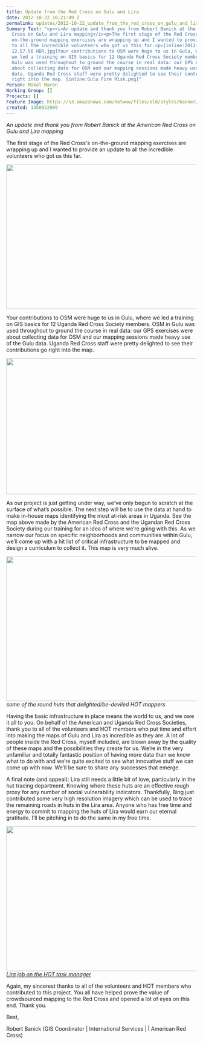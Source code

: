 ```yaml
---
title: Update from the Red Cross on Gulu and Lira
date: 2012-10-22 16:21:49 Z
permalink: updates/2012-10-22_update_from_the_red_cross_on_gulu_and_lira
Summary Text: "<p><i>An update and thank you from Robert Banick at the American Red
  Cross on Gulu and Lira mapping</i><p>The first stage of the Red Cross's
  on-the-ground mapping exercises are wrapping up and I wanted to provide an update
  to all the incredible volunteers who got us this far.<p>[inline:2012-09-06
  12.57.56 HDR.jpg]Your contributions to OSM were huge to us in Gulu, where
  we led a training on GIS basics for 12 Uganda Red Cross Society members. OSM in
  Gulu was used throughout to ground the course in real data: our GPS exercises were
  about collecting data for OSM and our mapping sessions made heavy use of the Gulu
  data. Uganda Red Cross staff were pretty delighted to see their contributions go
  right into the map. [inline:Gulu Fire Risk.png]"
Person: Mikel Maron
Working Group: []
Projects: []
Feature Image: https://s3.amazonaws.com/hotwww/files/old/styles/banner/public/2012-09-03+11.47.37+HDR_0.jpg
created: 1350922909
---
```


<p><em>An update and thank you from Robert Banick at the American Red Cross on Gulu and Lira mapping</em></p><p>The first stage of the Red Cross's on-the-ground mapping exercises are wrapping up and I wanted to provide an update to all the incredible volunteers who got us this far.</p><p><img class="image-large" src="https://s3.amazonaws.com/hotwww/files/old/styles/large/public/2012-09-06%2012.57.56%20HDR_0.jpg?itok=hK2TBRSm" alt="" height="383" width="510"></p><p>Your contributions to OSM were huge to us in Gulu, where we led a training on GIS basics for 12 Uganda Red Cross Society members. OSM in Gulu was used throughout to ground the course in real data: our GPS exercises were about collecting data for OSM and our mapping sessions made heavy use of the Gulu data. Uganda Red Cross staff were pretty delighted to see their contributions go right into the map.</p><p><img class="image-large" src="https://s3.amazonaws.com/hotwww/files/old/styles/large/public/Gulu%20Fire%20Risk_0.png?itok=9rIL1BXO" alt="" height="360" width="510"></p><p>As our project is just getting under way, we’ve only begun to scratch at the surface of what’s possible. The next step will be to use the data at hand to make in-house maps identifying the most at-risk areas in Uganda. See the map above made by the American Red Cross and the Ugandan Red Cross Society during our training for an idea of where we’re going with this. As we narrow our focus on specific neighborhoods and communities within Gulu, we’ll come up with a hit list of critical infrastructure to be mapped and design a curriculum to collect it. This map is very much alive.</p><p><em><img class="image-large" title="some of the round huts that delighted/be-deviled HOT mappers" src="https://s3.amazonaws.com/hotwww/files/old/styles/large/public/2012-09-08%2008.42.18%20HDR_0.jpg?itok=X-ZGKMZ4" alt="" height="383" width="510"><br></em><em>some of the round huts that delighted/be-deviled HOT mappers</em></p><p>Having the basic infrastructure in place means the world to us, and we owe it all to you. On behalf of the American and Uganda Red Cross Societies, thank you to all of the volunteers and HOT members who put time and effort into making the maps of Gulu and Lira as incredible as they are. A lot of people inside the Red Cross, myself included, are blown away by the quality of these maps and the possibilities they create for us. We’re in the very unfamiliar and totally fantastic position of having more data than we know what to do with and we’re quite excited to see what innovative stuff we can come up with now. We’ll be sure to share any successes that emerge.</p><p>A final note (and appeal): Lira still needs a little bit of love, particularly in the hut tracing department. Knowing where these huts are an effective rough proxy for any number of social vulnerability indicators. Thankfully, Bing just contributed some very high resolution imagery which can be used to trace the remaining roads in huts in the Lira area. Anyone who has free time and energy to commit to mapping the huts of Lira would earn our eternal gratitude. I’ll be pitching in to do the same in my free time.</p><p><em><a href="http://tasks.hotosm.org/job/51"><img class="image-large" src="https://s3.amazonaws.com/hotwww/files/old/styles/large/public/2012-09-03%2011.47.37%20HDR_0_0.jpg?itok=zeqZUQ-p" alt="" height="383" width="510"><br>Lira job on the HOT task manager</a></em></p><p>Again, my sincerest thanks to all of the volunteers and HOT members who contributed to this project. You all have helped prove the value of crowdsourced mapping to the Red Cross and opened a lot of eyes on this end. Thank you.</p><p>Best,</p><p>Robert Banick (GIS Coordinator | International Services | Ì American Red Cross)</p>
